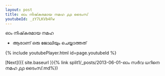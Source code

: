 ```yaml
---
layout: post
title: ഓം നിഷ്‌കരമായ നമഹ ൧൧ ടൈംസ്
youtubeId: _zY7LKVb4Fw
---
```

 
 
 ഓം നിഷ്‌കരമായ നമഹ 
 
 -  ആരാണ് ഒരു ജോലിയും ചെയ്യാത്തത് 
 
  
 
  
 
 
 
 
 
 


{% include youtubePlayer.html id=page.youtubeId %}
 
[Next]({{ site.baseurl }}{% link  split1/_posts/2013-06-01-ഓം സർവ ധറിനെ നമഹ ൧൧ ടൈംസ്.md%})
 

